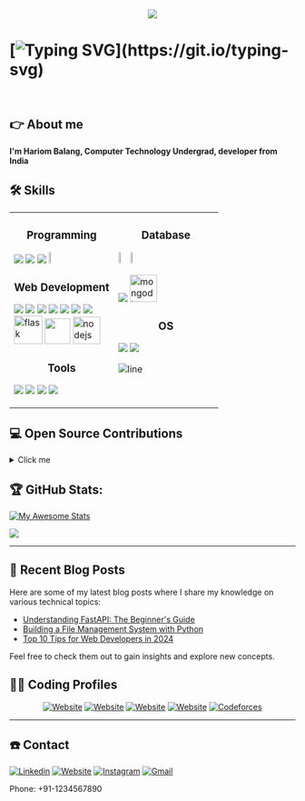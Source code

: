 <div align="center">
 <img src="https://c.tenor.com/qJ5evVs-_uUAAAAC/coding.gif">    
</div>  

# [![Typing SVG](https://readme-typing-svg.herokuapp.com?lines=%F0%9D%90%87%F0%9D%90%9E%F0%9D%90%A5%F0%9D%90%A5%F0%9D%90%A8+%F0%9D%90%AD%F0%9D%90%A1%F0%9D%90%9E%F0%9D%90%AB%F0%9D%90%9E%2C+%3C%F0%9D%9A%8D%F0%9D%9A%8E%F0%9D%9A%9F%F0%9D%9A%8E%F0%9D%9A%95%F0%9D%9A%98%F0%9D%9A%99%F0%9D%9A%8E%F0%9D%9A%9B%F0%9D%9A%9C%2F%3E!)](https://git.io/typing-svg) 

<br>

## :point_right: About me
<strong> I'm Hariom Balang, Computer Technology Undergrad, developer from India </strong>

## :hammer_and_wrench: Skills

<table>
<tr>
<td width="50%" valign="top">
 <h3 align="center"> Programming </h3>
      
   <a href="https://en.wikipedia.org/wiki/C_(programming_language)"><img src="https://img.icons8.com/color/48/undefined/c-programming.png"/></a>
   <a href="https://en.wikipedia.org/wiki/C%2B%2B"><img src="https://img.icons8.com/color/48/undefined/c-plus-plus-logo.png"/></a>
   <a href="https://www.python.org/"><img src="https://img.icons8.com/fluency/48/undefined/python.png"/></a>
   <a href="https://www.gnu.org/software/bash/"><img src="https://img.icons8.com/plasticine/100/undefined/bash.png" width="12%"/></a>

     
<h3 align="center"> Web Development </h3>
     
 <a href="https://en.wikipedia.org/wiki/HTML"><img src="https://img.icons8.com/color/48/undefined/html-5--v1.png"/></a>
 <a href="https://en.wikipedia.org/wiki/CSS"><img src="https://img.icons8.com/color/48/undefined/css3.png"/></a>
 <a href="https://en.wikipedia.org/wiki/JavaScript"><img src="https://img.icons8.com/color/48/undefined/javascript--v1.png"/></a>
 <a href="https://www.djangoproject.com/"><img src="https://img.icons8.com/color/48/undefined/django.png"/></a>
 <a href="https://getbootstrap.com/"><img src="https://img.icons8.com/color/48/undefined/bootstrap.png"/></a>
 <a href="https://reactjs.org/"><img src="https://img.icons8.com/color/48/undefined/react-native.png"/></a>
 <a href="https://tailwindcss.com/"><img src="https://img.icons8.com/color/48/000000/tailwindcss.png"/></a>
 <br />
 <a href="https://flask.palletsprojects.com/en/2.3.x/"><img width="50" height="50" src="https://img.icons8.com/ios/50/FFFFFF/flask.png" alt="flask" /></a>
 <a href="https://fastapi.tiangolo.com/lo/"><img width="45" height="45" src="https://github.com/PritamSarbajna/PritamSarbajna/assets/90236635/1bdf48d6-08c3-411e-af8c-80310596f131" /></a>
  <a href="https://nodejs.org/en"><img width="48" height="48" src="https://img.icons8.com/color/48/nodejs.png" alt="nodejs"/></a>

 <h3 align="center"> Tools </h3>
     
 <a href="https://code.visualstudio.com/"><img src="https://img.icons8.com/fluency/48/undefined/visual-studio.png"/></a>
 <a href="https://www.jetbrains.com/pycharm/"><img src="https://img.icons8.com/color/48/undefined/pycharm.png"/></a>
 <a href="https://www.jetbrains.com/idea/"><img src="https://img.icons8.com/color/48/undefined/intellij-idea.png"/></a>
 <a href="https://developer.android.com/studio"><img src="https://img.icons8.com/color/48/undefined/android-studio--v3.png"/></a>

</td>
   
<td width="50%" valign="top"> 


  
<h3 align="center"> Database </h3>

  <a href="https://en.wikipedia.org/wiki/SQL"><img src="https://img.icons8.com/external-flat-juicy-fish/60/000000/external-sql-coding-and-development-flat-flat-juicy-fish.png" width="10%"/></a>     <a href="https://www.sqlite.org/index.html"><img src="https://cdn.jsdelivr.net/gh/devicons/devicon/icons/sqlite/sqlite-original.svg" width="10%"/></a>
 
  <a href="https://www.mysql.com/"><img src="https://img.icons8.com/color/48/000000/mysql-logo.png"/></a>
  <a href="https://www.mysql.com/"><img width="48" height="48" src="https://img.icons8.com/color/48/mongodb.png" alt="mongodb"/></a>
     
<h3 align="center"> OS </h3>

  <a href="https://www.microsoft.com/en-in/"><img src="https://img.icons8.com/color/48/undefined/windows-logo.png"/></a>
  <a href="https://www.linux.org/"><img src="https://img.icons8.com/color/48/undefined/linux--v1.png"/></a>
 
![line](https://user-images.githubusercontent.com/1612112/89610802-d9f02000-d8be-11ea-873f-aa51c23073e5.png)
</td>
</tr>

</table>


## :computer: Open Source Contributions

<details>
<summary>Click me</summary>


 
</details>
  
## :trophy: GitHub Stats:
[![My Awesome Stats](https://awesome-github-stats.azurewebsites.net/user-stats/hariom710?cardType=github&theme=nightowl)](https://git.io/awesome-stats-card)

<img src="https://github-readme-streak-stats.herokuapp.com?user=hariom710&theme=tokyonight_duo">

---

## :notebook: Recent Blog Posts
Here are some of my latest blog posts where I share my knowledge on various technical topics:
- [Understanding FastAPI: The Beginner's Guide](https://medium.com/example)
- [Building a File Management System with Python](https://dev.to/example)
- [Top 10 Tips for Web Developers in 2024](https://hashnode.com/example)
  
Feel free to check them out to gain insights and explore new concepts.

## :man_technologist: Coding Profiles

<div align="center">
 <a href="https://www.geeksforgeeks.org/user/hariombalang/"><img src="https://img.shields.io/badge/GeeksforGeeks-gray?style=for-the-badge&logo=geeksforgeeks&logoColor=35914c" alt="Website"/></a>
 <a href="https://leetcode.com/u/hariom71/"><img src="https://img.shields.io/badge/LeetCode-000000?style=for-the-badge&logo=LeetCode&logoColor=#d16c06" alt="Website"/></a>
 <a href="https://www.hackerrank.com/profile/hariombalang"><img src="https://img.shields.io/badge/-Hackerrank-2EC866?style=for-the-badge&logo=HackerRank&logoColor=white" alt="Website"/></a>
 <a href="https://www.codechef.com/users/hariom71"><img src="https://img.shields.io/badge/CodeChef-%23964B00.svg?style=for-the-badge&logo=CodeChef&logoColor=white" alt="Website"/></a>
 <a href="https://codeforces.com/profile/hariom71"><img src="https://img.shields.io/badge/Codeforces-%231F8ACB?style=for-the-badge&logo=Codeforces&logoColor=white" alt="Codeforces"/></a>
</div> 

---

## :phone: Contact
  <a href="https://www.linkedin.com/in/hariombalang"><img src="https://img.icons8.com/color/48/undefined/linkedin.png" alt="Linkedin"/></a>
  <a href="https://hariombalang.netlify.app/"><img src="https://img.icons8.com/doodle/48/undefined/domain.png" alt="Website"/></a>
  <a href="https://instagram.com/hariombalang"><img src="https://img.icons8.com/color/48/undefined/instagram-new.png" alt="Instagram"/></a>
  <a href="mailto:hariombalang@example.com"><img src="https://img.icons8.com/fluency/48/000000/gmail.png" alt="Gmail"/></a>
  <p>Phone: +91-1234567890</p>
